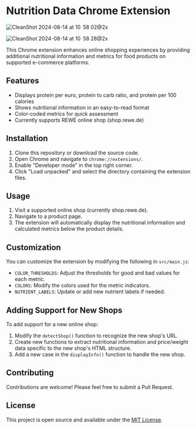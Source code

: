 # Nutrition Data Chrome Extension
![CleanShot 2024-08-14 at 10  58 02@2x](https://github.com/user-attachments/assets/fab77d69-34c4-49aa-8fe5-7313281ada70)

![CleanShot 2024-08-14 at 10  58 28@2x](https://github.com/user-attachments/assets/c3a4c3e2-ce8b-4d33-b2be-2b910a441d32)

This Chrome extension enhances online shopping experiences by providing additional nutritional information and metrics for food products on supported e-commerce platforms.

## Features

- Displays protein per euro, protein to carb ratio, and protein per 100 calories
- Shows nutritional information in an easy-to-read format
- Color-coded metrics for quick assessment
- Currently supports REWE online shop (shop.rewe.de)

## Installation

1. Clone this repository or download the source code.
2. Open Chrome and navigate to `chrome://extensions/`.
3. Enable "Developer mode" in the top right corner.
4. Click "Load unpacked" and select the directory containing the extension files.

## Usage

1. Visit a supported online shop (currently shop.rewe.de).
2. Navigate to a product page.
3. The extension will automatically display the nutritional information and calculated metrics below the product details.

## Customization

You can customize the extension by modifying the following in `src/main.js`:

- `COLOR_THRESHOLDS`: Adjust the thresholds for good and bad values for each metric.
- `COLORS`: Modify the colors used for the metric indicators.
- `NUTRIENT_LABELS`: Update or add new nutrient labels if needed.

## Adding Support for New Shops

To add support for a new online shop:

1. Modify the `detectShop()` function to recognize the new shop's URL.
2. Create new functions to extract nutritional information and price/weight data specific to the new shop's HTML structure.
3. Add a new case in the `displayInfo()` function to handle the new shop.

## Contributing

Contributions are welcome! Please feel free to submit a Pull Request.

## License

This project is open source and available under the [MIT License](LICENSE).
